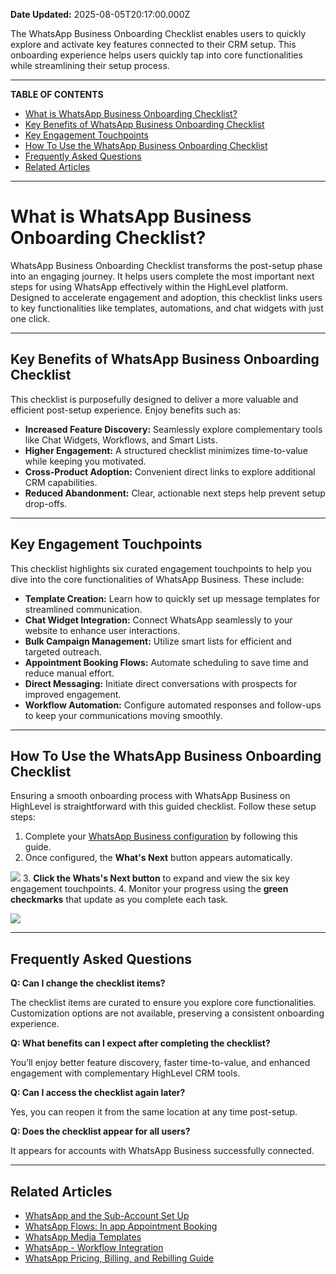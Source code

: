 **Date Updated:** 2025-08-05T20:17:00.000Z

The WhatsApp Business Onboarding Checklist enables users to quickly explore and activate key features connected to their CRM setup. This onboarding experience helps users quickly tap into core functionalities while streamlining their setup process.

---

**TABLE OF CONTENTS**

* [What is WhatsApp Business Onboarding Checklist?](#What-is-WhatsApp-Business-Onboarding-Checklist?)[](#Key-Benefits-of-WhatsApp-Business-Onboarding-Checklist)
* [Key Benefits of WhatsApp Business Onboarding Checklist](#Key-Benefits-of-WhatsApp-Business-Onboarding-Checklist)[](#Key-Engagement-Touchpoints)
* [Key Engagement Touchpoints](#Key-Engagement-Touchpoints)[](#How-To-Use-the-WhatsApp-Business-Onboarding-Checklist)
* [How To Use the WhatsApp Business Onboarding Checklist](#How-To-Use-the-WhatsApp-Business-Onboarding-Checklist)[](#Frequently-Asked-Questions)
* [Frequently Asked Questions](#Frequently-Asked-Questions)[](#Related-Articles)
* [Related Articles](#Related-Articles)

---

# **What is WhatsApp Business Onboarding Checklist?**

  
WhatsApp Business Onboarding Checklist transforms the post-setup phase into an engaging journey. It helps users complete the most important next steps for using WhatsApp effectively within the HighLevel platform. Designed to accelerate engagement and adoption, this checklist links users to key functionalities like templates, automations, and chat widgets with just one click.

---

## **Key Benefits of WhatsApp Business Onboarding Checklist**

  
This checklist is purposefully designed to deliver a more valuable and efficient post-setup experience. Enjoy benefits such as:

  
* **Increased Feature Discovery:** Seamlessly explore complementary tools like Chat Widgets, Workflows, and Smart Lists.
* **Higher Engagement:** A structured checklist minimizes time-to-value while keeping you motivated.
* **Cross-Product Adoption:** Convenient direct links to explore additional CRM capabilities.
* **Reduced Abandonment:** Clear, actionable next steps help prevent setup drop-offs.

---

## **Key Engagement Touchpoints**

  
This checklist highlights six curated engagement touchpoints to help you dive into the core functionalities of WhatsApp Business. These include:

  
* **Template Creation:** Learn how to quickly set up message templates for streamlined communication.
* **Chat Widget Integration:** Connect WhatsApp seamlessly to your website to enhance user interactions.
* **Bulk Campaign Management:** Utilize smart lists for efficient and targeted outreach.
* **Appointment Booking Flows:** Automate scheduling to save time and reduce manual effort.
* **Direct Messaging:** Initiate direct conversations with prospects for improved engagement.
* **Workflow Automation:** Configure automated responses and follow-ups to keep your communications moving smoothly.

---

## **How To Use the WhatsApp Business Onboarding Checklist**

  
Ensuring a smooth onboarding process with WhatsApp Business on HighLevel is straightforward with this guided checklist. Follow these setup steps:

  
1. Complete your [WhatsApp Business configuration](https://help.gohighlevel.com/en/support/solutions/articles/155000001980) by following this guide.
2. Once configured, the **What's Next** button appears automatically.  
    
![](https://jumpshare.com/share/MdXV5FFGqYeDbBFaoIxg+/image.png)
3. **Click the Whats's Next button** to expand and view the six key engagement touchpoints.
4. Monitor your progress using the **green checkmarks** that update as you complete each task.  
    
![](https://jumpshare.com/share/UETZOKugbCXGuPYCNFLw+/image+%281%29.png)

---

## **Frequently Asked Questions**

  
**Q: Can I change the checklist items?**

The checklist items are curated to ensure you explore core functionalities. Customization options are not available, preserving a consistent onboarding experience.

  
**Q: What benefits can I expect after completing the checklist?**

You’ll enjoy better feature discovery, faster time-to-value, and enhanced engagement with complementary HighLevel CRM tools.

  
**Q: Can I access the checklist again later?**

Yes, you can reopen it from the same location at any time post-setup.

  
**Q: Does the checklist appear for all users?**

It appears for accounts with WhatsApp Business successfully connected.

---

## **Related Articles**

  
* [WhatsApp and the Sub-Account Set Up](https://help.gohighlevel.com/en/support/solutions/articles/155000001980)
* [WhatsApp Flows: In app Appointment Booking](https://help.gohighlevel.com/en/support/solutions/articles/155000003720)
* [WhatsApp Media Templates](https://help.gohighlevel.com/en/support/solutions/articles/155000002330)
* [WhatsApp - Workflow Integration](https://help.gohighlevel.com/en/support/solutions/articles/155000001624)
* [WhatsApp Pricing, Billing, and Rebilling Guide](https://help.gohighlevel.com/en/support/solutions/articles/155000001428)